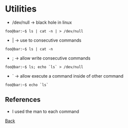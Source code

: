 # Utilities

- /dev/null -> black hole in linux
```console
foo@bar:~$ ls | cat -n | > /dev/null
```
- | -> use to consecutive commands
```console
foo@bar:~$ ls | cat -n
```
- ; -> allow write consecutive commands
```console
foo@bar:~$ ls; echo `ls` > /dev/null 
```
- ` -> allow execute a command inside of other command
```console
foo@bar:~$ echo `ls` 
```

## References
- I used the man to each command

[Back](README.md)

